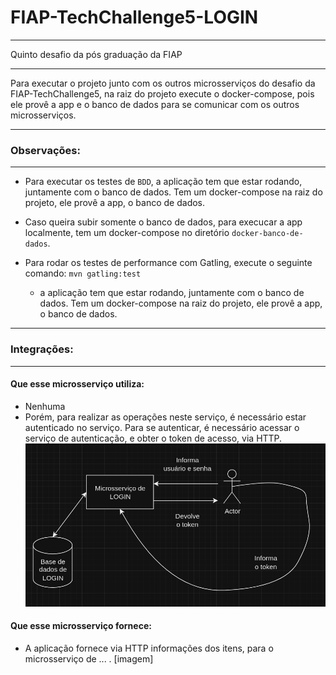 # FIAP-TechChallenge5-LOGIN

---

Quinto desafio da pós graduação da FIAP

---

Para executar o projeto junto com os outros microsserviços do desafio da FIAP-TechChallenge5,  na raiz do
projeto execute o docker-compose, pois ele provê a app e o banco de dados para se comunicar com os outros
microsserviços.

---

### Observações:

---

- Para executar os testes de `BDD`, a aplicação tem que estar rodando, juntamente com o banco de dados. Tem um docker-compose na raiz do projeto, ele provê a app, o banco de dados.


- Caso queira subir somente o banco de dados, para execucar a app localmente, tem um docker-compose no diretório `docker-banco-de-dados`.


- Para rodar os testes de performance com Gatling, execute o seguinte comando: `mvn gatling:test`
    - a aplicação tem que estar rodando, juntamente com o banco de dados. Tem um docker-compose na raiz do projeto, ele provê a app, o banco de dados.

---

### Integrações:

---

#### Que esse microsserviço utiliza:

- Nenhuma
- Porém, para realizar as operações neste serviço, é necessário estar autenticado no serviço. Para se autenticar, é
  necessário acessar o serviço de autenticação, e obter o token de acesso, via HTTP.
  ![img.png](integracao_utilizada.png)

#### Que esse microsserviço fornece:

- A aplicação fornece via HTTP informações dos itens, para o microsserviço de ... .
  [imagem]
